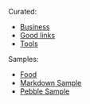 
Curated:

- [Business](business.md)
- [Good links](good-links.md)
- [Tools](tools.md)

Samples:
- [Food](food.md)
- [Markdown Sample](markdown.md)
- [Pebble Sample](pebble.peb)

